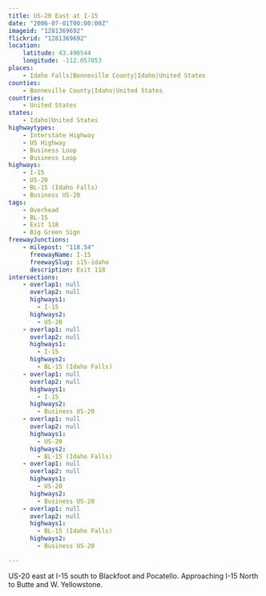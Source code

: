 ```yaml
---
title: US-20 East at I-15
date: "2006-07-01T00:00:00Z"
imageid: "1281369692"
flickrid: "1281369692"
location:
    latitude: 43.496544
    longitude: -112.057053
places:
    - Idaho Falls|Bonneville County|Idaho|United States
counties:
    - Bonneville County|Idaho|United States
countries:
    - United States
states:
    - Idaho|United States
highwaytypes:
    - Interstate Highway
    - US Highway
    - Business Loop
    - Business Loop
highways:
    - I-15
    - US-20
    - BL-15 (Idaho Falls)
    - Business US-20
tags:
    - Overhead
    - BL-15
    - Exit 118
    - Big Green Sign
freewayJunctions:
    - milepost: "118.54"
      freewayName: I-15
      freewaySlug: i15-idaho
      description: Exit 118
intersections:
    - overlap1: null
      overlap2: null
      highways1:
        - I-15
      highways2:
        - US-20
    - overlap1: null
      overlap2: null
      highways1:
        - I-15
      highways2:
        - BL-15 (Idaho Falls)
    - overlap1: null
      overlap2: null
      highways1:
        - I-15
      highways2:
        - Business US-20
    - overlap1: null
      overlap2: null
      highways1:
        - US-20
      highways2:
        - BL-15 (Idaho Falls)
    - overlap1: null
      overlap2: null
      highways1:
        - US-20
      highways2:
        - Business US-20
    - overlap1: null
      overlap2: null
      highways1:
        - BL-15 (Idaho Falls)
      highways2:
        - Business US-20

---
```

US-20 east at I-15 south to Blackfoot and Pocatello.  Approaching I-15 North to Butte and W. Yellowstone.